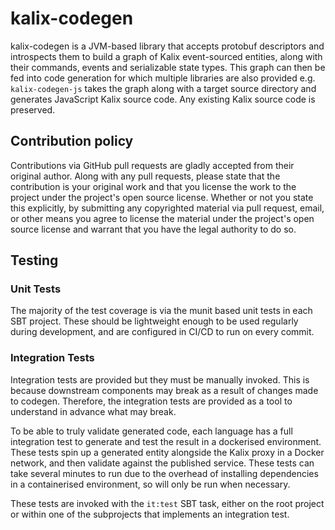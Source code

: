 # kalix-codegen

kalix-codegen is a JVM-based library that accepts protobuf descriptors and
introspects them to build a graph of Kalix event-sourced entities, along with their commands,
events and serializable state types. This graph can then be fed into code generation for which
multiple libraries are also provided e.g. `kalix-codegen-js` takes the graph along with a target source
directory and generates JavaScript Kalix source code. Any existing Kalix source code
is preserved.

## Contribution policy

Contributions via GitHub pull requests are gladly accepted from their original author. Along with
any pull requests, please state that the contribution is your original work and that you license
the work to the project under the project's open source license. Whether or not you state this
explicitly, by submitting any copyrighted material via pull request, email, or other means you
agree to license the material under the project's open source license and warrant that you have the
legal authority to do so.

## Testing

### Unit Tests

The majority of the test coverage is via the munit based unit tests in each SBT project. These should be
lightweight enough to be used regularly during development, and are configured in CI/CD to run on every commit.

### Integration Tests

Integration tests are provided but they must be manually invoked. This is because downstream
components may break as a result of changes made to codegen. Therefore, the integration tests
are provided as a tool to understand in advance what may break.

To be able to truly validate generated code, each language has a full integration test to generate and test the result in a dockerised environment.
These tests spin up a generated entity alongside the Kalix proxy in a Docker network, and then validate against the published service. These tests can take several minutes to run due to the overhead of installing dependencies in a containerised environment, so will only be run when necessary.

These tests are invoked with the `it:test` SBT task, either on the root project or within one of the subprojects that implements an integration test.
